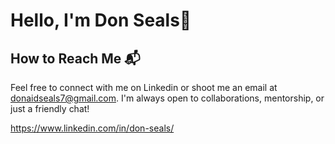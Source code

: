 # Hello, I'm Don Seals👋




## How to Reach Me 📬

Feel free to connect with me on Linkedin or shoot me an email at donaidseals7@gmail.com. I'm always open to collaborations, mentorship, or just a friendly chat!

https://www.linkedin.com/in/don-seals/
